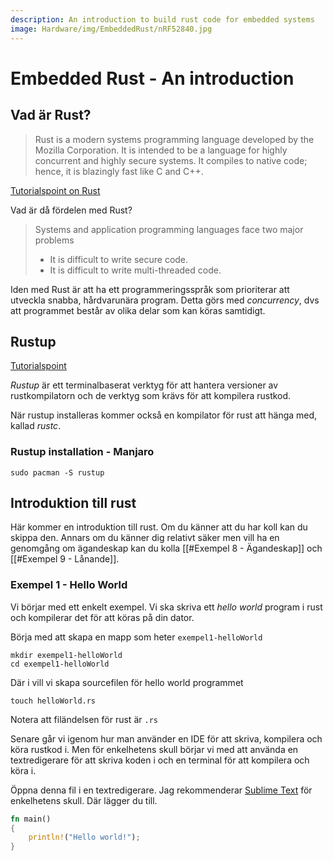 ```yaml
---
description: An introduction to build rust code for embedded systems
image: Hardware/img/EmbeddedRust/nRF52840.jpg
---
```


# Embedded Rust - An introduction

## Vad är Rust?
>Rust is a modern systems programming language developed by the Mozilla Corporation. It is intended to be a language for highly concurrent and highly secure systems. It compiles to native code; hence, it is blazingly fast like C and C++.

[Tutorialspoint on Rust](https://www.tutorialspoint.com/rust/index.htm)

Vad är då fördelen med Rust?
>Systems and application programming languages face two major problems
>-   It is difficult to write secure code.
>-   It is difficult to write multi-threaded code.

Iden med Rust är att ha ett programmeringsspråk som prioriterar att utveckla snabba, hårdvarunära program. Detta görs med _concurrency_, dvs att programmet består av olika delar som kan köras samtidigt.

## Rustup
[Tutorialspoint](https://www.tutorialspoint.com/rust/rust_environment_setup.htm)

_Rustup_ är ett terminalbaserat verktyg för att hantera versioner av rustkompilatorn och de verktyg som krävs för att kompilera rustkod.

När rustup installeras kommer också en kompilator för rust att hänga med, kallad _rustc_.

### Rustup installation - Manjaro
```
sudo pacman -S rustup
```

## Introduktion till rust
Här kommer en introduktion till rust. Om du känner att du har koll kan du skippa den. Annars om du känner dig relativt säker men vill ha en genomgång om ägandeskap kan du kolla [[#Exempel 8 - Ägandeskap]] och [[#Exempel 9 - Lånande]].

### Exempel 1 - Hello World
Vi börjar med ett enkelt exempel. Vi ska skriva ett _hello world_ program i rust och kompilerar det för att köras på din dator.

Börja med att skapa en mapp som heter `exempel1-helloWorld`
```
mkdir exempel1-helloWorld
cd exempel1-helloWorld
```

Där i vill vi skapa sourcefilen för hello world programmet
```
touch helloWorld.rs
```

Notera att filändelsen för rust är `.rs`

Senare går vi igenom hur man använder en IDE för att skriva, kompilera och köra rustkod i. Men för enkelhetens skull börjar vi med att använda en textredigerare för att skriva koden i och en terminal för att kompilera och köra i.

Öppna denna fil i en textredigerare. Jag rekommenderar [Sublime Text](https://www.sublimetext.com/) för enkelhetens skull. Där lägger du till.

```rust
fn main()  
{
	println!("Hello world!");  
}
```
